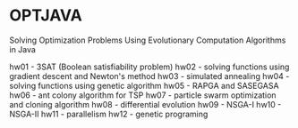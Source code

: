 # OPTJAVA

Solving Optimization Problems Using Evolutionary Computation Algorithms in Java

hw01 - 3SAT (Boolean satisfiability problem)
hw02 - solving functions using gradient descent and Newton's method
hw03 - simulated annealing
hw04 - solving functions using genetic algorithm
hw05 - RAPGA and SASEGASA
hw06 - ant colony algorithm for TSP
hw07 - particle swarm optimization and cloning algorithm
hw08 - differential evolution
hw09 - NSGA-I
hw10 - NSGA-II
hw11 - parallelism
hw12 - genetic programing